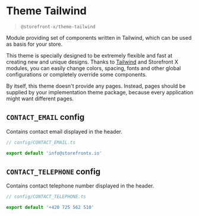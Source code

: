 # Theme Tailwind

> `@storefront-x/theme-tailwind`

Module providing set of components written in Tailwind, which can be used as basis for your store.

This theme is specially designed to be extremely flexible and fast at creating new and unique designs. Thanks to [Tailwind](https://tailwindcss.com) and Storefront X modules, you can easily change colors, spacing, fonts and other global configurations or completely override some components.

By itself, this theme doesn't provide any pages. Instead, pages should be supplied by your implementation theme package, because every application might want different pages.

## `CONTACT_EMAIL` config

Contains contact email displayed in the header.

```ts
// config/CONTACT_EMAIL.ts

export default 'info@storefrontx.io'
```

## `CONTACT_TELEPHONE` config

Contains contact telephone number displayed in the header.

```ts
// config/CONTACT_TELEPHONE.ts

export default '+420 725 562 510'
```
